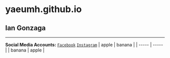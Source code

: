 # yaeumh.github.io
## Ian Gonzaga
---
**Social Media Accounts:**
[`Facebook`](https://www.facebook.com/yaeumh)
[`Instagram`](https://www.instagram.com/yaeumh/)
| apple | banana |
| ----- | ----- |
| banana | apple |
